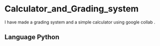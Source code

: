 # Calculator_and_Grading_system
I have made a grading system and a simple calculator using google collab .

## Language Python
